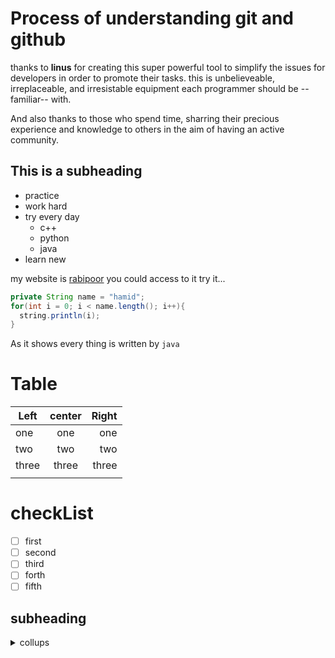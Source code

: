 # Process of understanding git and github

thanks to **linus** for creating this super powerful tool to simplify the issues for developers in order to promote their tasks. this is unbelieveable, irreplaceable, and irresistable equipment each programmer should be --familiar-- with.

And also thanks to those who spend time, sharring their precious experience and knowledge to others in the aim of having an active community. 

## This is a subheading

* practice
* work hard
* try every day
  * c++
  * python
  * java
* learn new

my website is [rabipoor](http://rabipoor.ir) you could access to it
try it...
```java
private String name = "hamid";
for(int i = 0; i < name.length(); i++){
  string.println(i);
}

```
As it shows every thing is written by `java`

Table
===================
|  Left   |   center |  Right  |
| ------- | :------: |-------: |
|    one  |     one  |   one   |
|    two  |     two  |   two   |
|   three |   three  |  three  |
|         |          |         |

[^1]:table behaviour is nice

checkList
====================
- [ ] first
- [ ] second
- [ ] third
- [ ] forth
- [ ] fifth
      
subheading
--------------------
<details>
 <summary>collups</summary>
 heading
 ============
 
 this is a nice attribute
</details>


